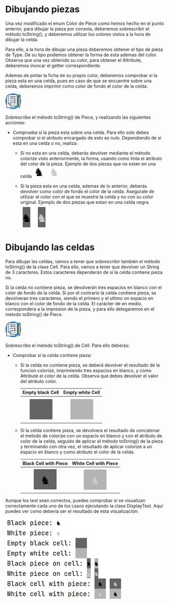 # Dibujando piezas

Una vez modificado el enum Color de Piece como hemos hecho en el punto anterior, para dibujar la pieza por consola, deberemos sobrescribir el método toString(), y deberemos utilizar los colores vistos a la hora de dibujar la celda. 

Para ello, a la hora de dibujar una pieza deberemos obtener el tipo de pieza de Type. De su tipo podemos obtener la forma de esta ademas del color. Observa que una vez obtenido su color, para obtener el Attribute, deberemos invocar el getter correspondiente.

Ademas de pintar la ficha de su propio color, deberemos comprobar si la pieza esta en una celda, pues en caso de que se encuentre sobre una celda, deberemos imprimir como color de fondo el color de la celda.

![](../../../images/task.png)

Sobrescribe el método toString() de Piece, y realizando las siguientes acciones:

- Comprueba si la pieza esta sobre una celda. Para ello solo debes comprobar si el atributo encargado de esto es nulo. Dependiendo de si esta en una celda o no, realiza:
  - Si no esta en una celda, deberás devolver mediante el método colorize visto anteriormente, la forma, usando como tinta el atributo del color de la pieza. Ejemplo de dos piezas que no estan en una celda ![](../../../images/piecesWithoutCellExample.png)
  
  - Si la pieza esta en una celda, ademas de lo anterior, deberás devolver como color de fondo el color de la celda. Asegúrate de utilizar el color con el que se muestre la celda y no con su color original. Ejemplo de dos piezas que estan en una celda negra. ![](../../../images/piecesOnCellExample.png)





# Dibujando las celdas

Para dibujar las celdas, vamos a tener que sobrescribir también el método toString() de la clase Cell. Para ello, vamos a tener que devolver un String de 3 caracteres. Estos caracteres dependerán de si la celda contiene pieza no. 

Si la celda no contiene pieza, se devolverán tres espacios en blanco con el color de fondo de la celda. Si por el contrario la celda contiene pieza, se devolveran tres caracteres, siendo el primero y el ultimo un espacio en blanco con el color de fondo de la celda. El carácter de en medio, correspondera a la impresion de la pieza, y para ello delegaremos en el metodo toString() de Piece.



![](../../../images/task.png)

Sobrescribe el método toString() de Cell. Para ello deberás:

- Comprobar si la celda contiene pieza:
  - Si la celda no contiene pieza, se deberá devolver el resultado de la funcion colorize, imprimiendo tres espacios en blanco, y como Attribute el color de la celda. Observa que debes devolver el valor del atributo color.
  
    |            Empty black Cell             |            Empty white Cell             |
    | :-------------------------------------: | :-------------------------------------: |
    | ![](../../../images/emptyBlackCell.png) | ![](../../../images/emptyWhiteCell.png) |
  
  - Si la celda contiene pieza, se devolvera el resultado de concatenar el metodo de colorize con un espacio en blanco y con el atributo de color de la celda, seguido de aplicar el método toString() de la pieza y terminando con otra vez, el resultado de aplicar colorize a un espacio en blanco y como atributo el color de la celda.
  
    |            Black Cell with Piece            |            White Cell with Piece            |
    | :-----------------------------------------: | :-----------------------------------------: |
    | ![](../../../images/blackCellWithPiece.png) | ![](../../../images/whiteCellWithPiece.png) |


<div  class="hint">

Aunque los test sean correctos, puedes comprobar si se visualizan correctamente cada uno de los casos ejecutando la clase DisplayTest. Aquí puedes ver como debería ser el resultado de esta visualización:

<img src="../../../images/resultadoFinalColoreado.png" style="zoom:50%;" /> 

</div>
